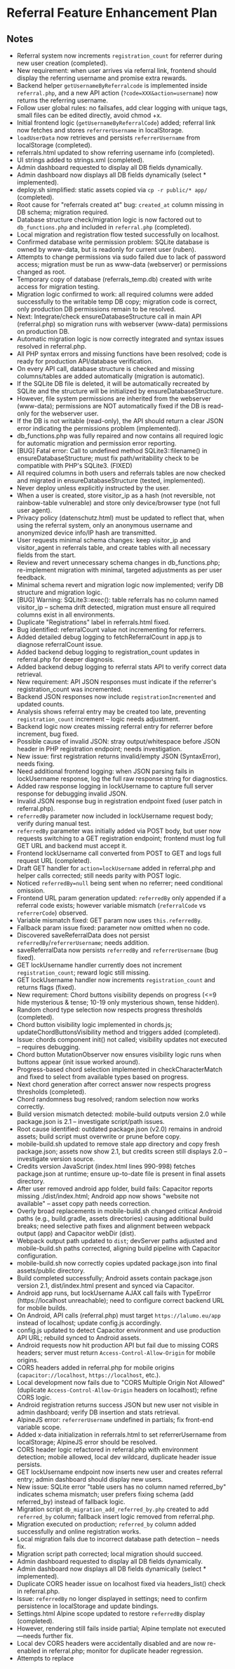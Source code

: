 # Referral Feature Enhancement Plan

## Notes
- Referral system now increments `registration_count` for referrer during new user creation (completed).
- New requirement: when user arrives via referral link, frontend should display the referring username and promise extra rewards.
- Backend helper `getUsernameByReferralcode` is implemented inside `referral.php`, and a new API action (`?code=XXX&action=username`) now returns the referring username.
- Follow user global rules: no failsafes, add clear logging with unique tags, small files can be edited directly, avoid chmod +x.
- Initial frontend logic (`getUsernameByReferralCode`) added; referral link now fetches and stores `referrerUsername` in localStorage.
- `loadUserData` now retrieves and persists `referrerUsername` from localStorage (completed).
- referrals.html updated to show referring username info (completed).
- UI strings added to strings.xml (completed).
- Admin dashboard requested to display all DB fields dynamically.
- Admin dashboard now displays all DB fields dynamically (select * implemented).
- deploy.sh simplified: static assets copied via `cp -r public/* app/` (completed).
- Root cause for "referrals created at" bug: `created_at` column missing in DB schema; migration required.
- Database structure check/migration logic is now factored out to `db_functions.php` and included in `referral.php` (completed).
- Local migration and registration flow tested successfully on localhost.
- Confirmed database write permission problem: SQLite database is owned by www-data, but is readonly for current user (ruben).
- Attempts to change permissions via sudo failed due to lack of password access; migration must be run as www-data (webserver) or permissions changed as root.
- Temporary copy of database (referrals_temp.db) created with write access for migration testing.
- Migration logic confirmed to work: all required columns were added successfully to the writable temp DB copy; migration code is correct, only production DB permissions remain to be resolved.
- Next: Integrate/check ensureDatabaseStructure call in main API (referral.php) so migration runs with webserver (www-data) permissions on production DB.
- Automatic migration logic is now correctly integrated and syntax issues resolved in referral.php.
- All PHP syntax errors and missing functions have been resolved; code is ready for production API/database verification.
- On every API call, database structure is checked and missing columns/tables are added automatically (migration is automatic).
- If the SQLite DB file is deleted, it will be automatically recreated by SQLite and the structure will be initialized by ensureDatabaseStructure.
- However, file system permissions are inherited from the webserver (www-data); permissions are NOT automatically fixed if the DB is read-only for the webserver user.
- If the DB is not writable (read-only), the API should return a clear JSON error indicating the permissions problem (implemented).
- db_functions.php was fully repaired and now contains all required logic for automatic migration and permission error reporting.
- [BUG] Fatal error: Call to undefined method SQLite3::filename() in ensureDatabaseStructure; must fix path/writability check to be compatible with PHP's SQLite3. (FIXED)
- All required columns in both users and referrals tables are now checked and migrated in ensureDatabaseStructure (tested, implemented).
- Never deploy unless explicitly instructed by the user.
- When a user is created, store visitor_ip as a hash (not reversible, not rainbow-table vulnerable) and store only device/browser type (not full user agent).
- Privacy policy (datenschutz.html) must be updated to reflect that, when using the referral system, only an anonymous username and anonymized device info/IP hash are transmitted.
- User requests minimal schema changes: keep visitor_ip and visitor_agent in referrals table, and create tables with all necessary fields from the start.
- Review and revert unnecessary schema changes in db_functions.php; re-implement migration with minimal, targeted adjustments as per user feedback.
- Minimal schema revert and migration logic now implemented; verify DB structure and migration logic.
- [BUG] Warning: SQLite3::exec(): table referrals has no column named visitor_ip – schema drift detected, migration must ensure all required columns exist in all environments.
- Duplicate "Registrations" label in referrals.html fixed.
- Bug identified: referralCount value not incrementing for referrers.
- Added detailed debug logging to fetchReferralCount in app.js to diagnose referralCount issue.
- Added backend debug logging to registration_count updates in referral.php for deeper diagnosis.
- Added backend debug logging to referral stats API to verify correct data retrieval.
- New requirement: API JSON responses must indicate if the referrer's registration_count was incremented.
- Backend JSON responses now include `registrationIncremented` and updated counts.
- Analysis shows referral entry may be created too late, preventing `registration_count` increment – logic needs adjustment.
- Backend logic now creates missing referral entry for referrer before increment, bug fixed.
- Possible cause of invalid JSON: stray output/whitespace before JSON header in PHP registration endpoint; needs investigation.
- New issue: first registration returns invalid/empty JSON (SyntaxError), needs fixing.
- Need additional frontend logging: when JSON parsing fails in lockUsername response, log the full raw response string for diagnostics.
- Added raw response logging in lockUsername to capture full server response for debugging invalid JSON.
- Invalid JSON response bug in registration endpoint fixed (user patch in referral.php).
- `referredBy` parameter now included in lockUsername request body; verify during manual test.
- `referredBy` parameter was initially added via POST body, but user now requests switching to a GET registration endpoint; frontend must log full GET URL and backend must accept it.
- Frontend lockUsername call converted from POST to GET and logs full request URL (completed).
- Draft GET handler for `action=lockUsername` added in referral.php and helper calls corrected; still needs parity with POST logic.
- Noticed `referredBy=null` being sent when no referrer; need conditional omission.
- Frontend URL param generation updated: `referredBy` only appended if a referral code exists; however variable mismatch (`referralCode` vs `referrerCode`) observed.
- Variable mismatch fixed: GET param now uses `this.referredBy`.
- Fallback param issue fixed: parameter now omitted when no code.
- Discovered saveReferralData does not persist `referredBy`/`referrerUsername`; needs addition.
- saveReferralData now persists `referredBy` and `referrerUsername` (bug fixed).
- GET lockUsername handler currently does not increment `registration_count`; reward logic still missing.
- GET lockUsername handler now increments `registration_count` and returns flags (fixed).
- New requirement: Chord buttons visibility depends on progress (<=9 hide mysterious & tense; 10-19 only mysterious shown, tense hidden).
- Random chord type selection now respects progress thresholds (completed).
- Chord button visibility logic implemented in chords.js; updateChordButtonsVisibility method and triggers added (completed).
- Issue: chords component init() not called; visibility updates not executed – requires debugging.
- Chord button MutationObserver now ensures visibility logic runs when buttons appear (init issue worked around).
- Progress-based chord selection implemented in checkCharacterMatch and fixed to select from available types based on progress.
- Next chord generation after correct answer now respects progress thresholds (completed).
- Chord randomness bug resolved; random selection now works correctly.
- Build version mismatch detected: mobile-build outputs version 2.0 while package.json is 2.1 – investigate script/path issues.
- Root cause identified: outdated package.json (v2.0) remains in android assets; build script must overwrite or prune before copy.
- mobile-build.sh updated to remove stale app directory and copy fresh package.json; assets now show 2.1, but credits screen still displays 2.0 – investigate version source.
- Credits version JavaScript (index.html lines 990-998) fetches package.json at runtime; ensure up-to-date file is present in final assets directory.
- After user removed android app folder, build fails: Capacitor reports missing ./dist/index.html; Android app now shows "website not available" – asset copy path needs correction.
- Overly broad replacements in mobile-build.sh changed critical Android paths (e.g., build.gradle, assets directories) causing additional build breaks; need selective path fixes and alignment between webpack output (app) and Capacitor webDir (dist).
- Webpack output path updated to `dist`; devServer paths adjusted and mobile-build.sh paths corrected, aligning build pipeline with Capacitor configuration.
- mobile-build.sh now correctly copies updated package.json into final assets/public directory.
- Build completed successfully; Android assets contain package.json version 2.1, dist/index.html present and synced via Capacitor.
- Android app runs, but lockUsername AJAX call fails with TypeError (https://localhost unreachable); need to configure correct backend URL for mobile builds.
- On Android, API calls (referral.php) must target `https://lalumo.eu/app` instead of localhost; update config.js accordingly.
- config.js updated to detect Capacitor environment and use production API URL; rebuild synced to Android assets.
- Android requests now hit production API but fail due to missing CORS headers; server must return `Access-Control-Allow-Origin` for mobile origins.
- CORS headers added in referral.php for mobile origins (`capacitor://localhost`, `https://localhost`, etc.).
- Local development now fails due to "CORS Multiple Origin Not Allowed" (duplicate `Access-Control-Allow-Origin` headers on localhost); refine CORS logic.
- Android registration returns success JSON but new user not visible in admin dashboard; verify DB insertion and stats retrieval.
- AlpineJS error: `referrerUsername` undefined in partials; fix front-end variable scope.
- Added x-data initialization in referrals.html to set referrerUsername from localStorage; AlpineJS error should be resolved.
- CORS header logic refactored in referral.php with environment detection; mobile allowed, local dev wildcard, duplicate header issue persists.
- GET lockUsername endpoint now inserts new user and creates referral entry; admin dashboard should display new users.
- New issue: SQLite error "table users has no column named referred_by" indicates schema mismatch; user prefers fixing schema (add referred_by) instead of fallback logic.
- Migration script `db_migration_add_referred_by.php` created to add `referred_by` column; fallback insert logic removed from referral.php.
- Migration executed on production; `referred_by` column added successfully and online registration works.
- Local migration fails due to incorrect database path detection – needs fix.
- Migration script path corrected; local migration should succeed.
- Admin dashboard requested to display all DB fields dynamically.
- Admin dashboard now displays all DB fields dynamically (select * implemented).
- Duplicate CORS header issue on localhost fixed via headers_list() check in referral.php.
- Issue: `referredBy` no longer displayed in settings; need to confirm persistence in localStorage and update bindings.
- Settings.html Alpine scope updated to restore `referredBy` display (completed).
- However, rendering still fails inside partial; Alpine template not executed—needs further fix.
- Local dev CORS headers were accidentally disabled and are now re-enabled in referral.php; monitor for duplicate header regression.
- Attempts to replace <template> with <div x-show> still leave raw HTML; Alpine not initializing for partials – likely issue with partial loading/webpack processing.
- Discovered utility src/utils/html-include.js responsible for loading partials; it calls Alpine.initTree after injection yet settings.html still not parsed—investigate path handling and timing.
- Debug session shows localStorage contains referral data but `window.app.referredBy` remains null when settings.html is rendered; indicates loadUserData or initialization timing issue requiring fix.
- Debug diagnostics section and robust `x-show` bindings added to settings.html to trace referral variables and Alpine initialization.
- Fixed localStorage key mismatch; loadUserData now falls back to `lalumo-referral` and stores both keys, populating `referredBy` and `referrerUsername` correctly.
- Added registration_success, username_exists, registration_error strings to English and German XMLs.
- Fallback registration messages in app.js changed to English; need corresponding `registration_success`, `username_exists`, `registration_error` keys in strings-en.xml and strings-de.xml.
- Need to display `referrerUsername` in settings.html (similar to referrals.html); currently only `referredBy` shown.
- Settings.html now displays `referrerUsername` alongside referral code (implemented).
- Added dedicated `reset_2_5_ChordTypes_Progress` and wired into `resetAllProgress`; import path fixed and build compiles.
- New requirement: limit consecutive random chord type repeats (<=9 allow max two repeats, >=10 disallow repeats).
- Chord repetition constraint logic now enforced at every selection in playCurrent2_5Chord; bug with pre-set currentChordType is fixed.
- For progress ≤9 allow max two consecutive identical chord types
- From progress 10–19 show mysterious button but hide tense.
- At progress ≥20 show all chord type buttons.
- Adjust random chord generation in chords.js to select only from available types based on progress.
- Debug chords component initialization (init not called); ensure updateChordButtonsVisibility is invoked.
- Fix randomness bug in next chord selection after correct answer (always minor).
- Restrict next chord selection after correct answer in checkCharacterMatch to respect progress thresholds.
- Fix mobile build version mismatch (package.json vs build output).
  - Identify root cause: stale package.json in android assets.
  - Update mobile-build.sh to delete old package.json or use rsync --delete to ensure fresh copy.
  - Investigate credits screen version display still showing 2.0; ensure version info comes from updated package.json.
  - Ensure updated package.json is copied into final assets/public directory during build.
  - Rebuild and verify credits screen now shows version 2.1.
- Investigate missing dist/index.html after clean build; ensure web assets directory generated correctly.
- Update mobile-build.sh (or Capacitor config) to copy/dist sync full web assets so Android app loads.
- Rebuild and verify Android app opens website successfully.
- Revert unintended mobile-build.sh path replacements (restore valid android/app paths).
- Decide canonical web assets directory (dist or app) and update webpack output path or Capacitor webDir accordingly.
- Make npm run build output index.html into chosen webDir.
- Copy updated package.json into that directory and Android assets.
- Rebuild and verify credits version and Android app load.
- New bug: Chord is not remembered when play button is pressed again; a new random chord is generated each time, but it should remain the same until the user answers correctly.
- Chord persistence bug fixed: playCurrent2_5Chord now only generates a new chord if none is set; pressing play repeats the current chord until the correct answer.
- New technical issue: Chord repeat counter (consecutiveRepeats) is never incremented because the repeat-detection logic is only triggered when a new chord is generated, not when the same chord is repeated; this may affect repetition constraints.
- User clarified: consecutiveRepeats must be incremented after a correct answer (not reset), so that the next random selection cannot repeat the same chord type. It should NOT be incremented on incorrect answers.
- Repeat counter logic for chords is now correct: consecutiveRepeats is reset on new chord generation and incremented only after correct answer (not on replay or incorrect answers).
- Additional fix: consecutiveRepeats is now also reset in playChordByType when a new chord is played, ensuring no stale repeat counts persist across chord changes.
- Additional note: consecutiveRepeats is now also reset in playChordByType when a new chord is played, ensuring no stale repeat counts persist across chord changes.
- New: Chord persistence and repetition logic for 2_5 chord recognition component clarified and finalized:
  - currentChordType persists until correct answer; play repeats same chord until solved
  - currentChordType/previousChordType used for state
  - After correct answer, currentChordType=null to trigger new chord on next play
  - For progress ≤9: max two identical types in a row; ≥10: no repeats
  - consecutiveRepeats reset on new chord, incremented only if new random chord matches previous
  - No increment on replay; initialize consecutiveRepeats=0, previousChordType=null
  - Add [REPETITION] debug logs for all relevant steps
  - Main logic in playCurrent2_5Chord and checkCharacterMatch; no fallbacks allowed
- New: For 1_1 "Match the Sounds" activity, max 3 consecutive identical (high or low) areas are allowed, enforced equally at all progress levels (no progress-based variation).
- Analysis: The previous "attempts" logic in pitches.js (lines 847-856) only prevented repeating the exact same puzzle, but did not enforce a strict limit on consecutive high/low areas. This approach did not fulfill the requirement of max 3x high or low in a row.
- New plan: Implement robust consecutive area (high/low) limit by tracking `consecutiveSameRangeCount` and `previousToneRange` in 1_1; force a switch if 3 in a row is reached. Add detailed [1_1_RANDOM] debug logs.
- New: For 1_1, randomization must enforce BOTH: (a) max 3 consecutive same areas (high/low), and (b) never repeat the exact same tone as the previous. Update logic and prompt accordingly.
- Clarification: The filter for avoiding repeated tones applies only within the selected tone area (high/low), not between the two areas. There are always multiple tones per area, so the filter is meaningful there.
- BUG: "referrals created at" field is no longer set correctly; fixed.
- [x] Implement robust double constraint for 1_1 tone randomization:
  - Track `consecutiveSameRangeCount`, `previousToneRange`, and `previousExactTone` in the relevant component
  - Enforce max 3x same area in a row, all progress levels
  - Never repeat the exact same tone as the previous within the selected area
  - Add [1_1_RANDOM] debug logs for all steps
- [x] Investigate and fix: "referrals created at" not set correctly

## Task List
- [x] Increase `registration_count` after successful referred registration (backend done).
- [x] Implement `getUsernameByReferralcode` in `referral.php` returning username for given code with proper logging.
- [x] Add API route/parameter to call the new function securely (e.g., GET `?code=XXX&action=username`).
- [x] Add `getUsernameByReferralCode` function in `app.js` to retrieve referring username.
- [x] Update `public/partials/referrals.html` (and related JS) to fetch and show referring username when `ref` parameter is present.
- [x] Ensure `saveReferralData` persists `referrerUsername` field consistently.
- [x] Update `loadUserData` and startup flow to fetch and store `referrerUsername` when present.
- [x] Add sortable column functionality to admin table in admin.php.
- [x] Add delete user button with backend handling in admin.php.
- [x] Fix duplicate "Registrations" label in referrals.html.
- [x] Investigate and fix referralCount not incrementing (backend and frontend).
- [x] Extend referral.php JSON responses with flag showing if registration_count was incremented.
- [x] Adjust frontend handling to process new registrationIncremented flag.
- [x] Add new UI strings to default `strings.xml` for label and reward message.
- [x] Ensure referral entry is created before counting registration (backend logic).
- [x] Fix invalid JSON response on first user registration.
  - [x] Investigate source of invalid JSON (check for whitespace or accidental output before header/echo).
  - [x] Add raw response logging in app.js (lockUsername) when JSON parse fails.
- [x] Fix missing `referrerUsername` (send `referredBy` in lockUsername request body).
- [x] Convert lockUsername request to GET with full URL logging (frontend).
- [x] Replace undefined helpers (`generateUniqueReferralCode`, `generatePassword`) with existing `generateReferralCode`, `generateRandomPassword` or add wrappers.
- [x] Fix sending `referredBy=null` when no referrer (only include param if value present).
- [x] Remove fallback `referredBy=none`; omit parameter when absent.
- [x] Finalize GET `action=lockUsername` handling in referral.php (align with POST logic).
- [x] Ensure same referral increment logic and JSON response as POST path.
- [x] Verify and unify variable name for referral code in lockUsername (`referralCode` vs `referrerCode`).
- [x] Persist `referredBy` and `referrerUsername` in saveReferralData and ensure load flow consistency.
- [x] Implement chord type visibility logic in 2_5_chord_characters.js according to progress thresholds.
  - [x] Hide mysterious and tense buttons when progress ≤ 9.
  - [x] From progress 10–19 show mysterious button but hide tense.
  - [x] At progress ≥20 show all chord type buttons.
- [x] Adjust random chord generation in chords.js to select only from available types based on progress.
- [x] Debug chords component initialization (init not called); ensure updateChordButtonsVisibility is invoked.
- [x] Fix randomness bug in next chord selection after correct answer (always minor).
- [x] Restrict next chord selection after correct answer in checkCharacterMatch to respect progress thresholds.
- [x] Fix mobile build version mismatch (package.json vs build output).
  - [x] Identify root cause: stale package.json in android assets.
  - [x] Update mobile-build.sh to delete old package.json or use rsync --delete to ensure fresh copy.
  - [x] Investigate credits screen version display still showing 2.0; ensure version info comes from updated package.json.
  - [x] Ensure updated package.json is copied into final assets/public directory during build.
  - [x] Rebuild and verify credits screen now shows version 2.1.
- [x] Investigate missing dist/index.html after clean build; ensure web assets directory generated correctly.
- [x] Update mobile-build.sh (or Capacitor config) to copy/dist sync full web assets so Android app loads.
- [x] Rebuild and verify Android app opens website successfully.
- [x] Revert unintended mobile-build.sh path replacements (restore valid android/app paths).
- [x] Decide canonical web assets directory (dist or app) and update webpack output path or Capacitor webDir accordingly.
- [x] Make npm run build output index.html into chosen webDir.
- [x] Copy updated package.json into that directory and Android assets.
- [x] Rebuild and verify credits version and Android app load.
- [x] Fix mobile lockUsername fetch error by pointing API to correct backend URL.
  - [x] Update config.js to use `https://lalumo.eu/app` when running in Capacitor/Android.
  - [x] Rebuild Android app and verify lockUsername succeeds.
  - [x] Resolve CORS error for API requests from Android
    - [x] Add appropriate `Access-Control-Allow-Origin` header in referral.php or server configuration to allow `capacitor://localhost` and `https://localhost`
    - [x] Rebuild and test lockUsername on device without CORS failure.
- [x] Add appropriate `Access-Control-Allow-Origin` header in referral.php or server configuration to allow `capacitor://localhost` and `https://localhost`
- [x] Rebuild and test lockUsername on device without CORS failure.
- [x] Fix duplicate CORS header issue on localhost (ensure only one `Access-Control-Allow-Origin` header is sent).
- [x] Resolve AlpineJS `referrerUsername` undefined error in referrals.html/app.js.
- [x] Execute migration script on production database to add `referred_by` column.
- [x] Fix database path detection in migration script for local development.
- [x] Update admin dashboard table to include all database columns dynamically (select *).
- [x] Simplify deploy.sh static asset copy (use `cp -r public/*`)
- [x] Deploy schema update
- [x] Verify registration & admin dashboard post-deploy
- [x] Investigate and restore `referredBy` persistence in localStorage and display in settings.html.
- [x] Display `referrerUsername` in settings.html partial (show referring username)
- [x] Ensure 2_5 chords progress resets in resetAllProgress
  - [x] Add `reset_2_5_ChordTypes_Progress` and integrate into resetAllProgress
  - [x] Fix import path for `reset_2_5_ChordTypes_Progress` (webpack module not found)
- [x] Implement chord repetition constraint
  - [x] For progress ≤ 9 allow max two consecutive identical chord types
  - [x] For progress ≥10 disallow consecutive identical chord types
  - [x] Fix bug: constraint is now enforced at every selection, not just when currentChordType is unset
- [x] Fix bug: Chord must persist until correct answer; pressing play should not generate a new chord
- [x] Fix: Ensure consecutiveRepeats is reset on new chord generation and only incremented after correct answer (not on replay or incorrect answers)
- [x] Implement robust consecutive area randomization for 1_1 high/low:
  - Track `consecutiveSameRangeCount` and `previousToneRange` in the relevant component
  - Enforce max 3x same area in a row, all progress levels
  - Prevent repeating the exact same tone as the previous
  - Add [1_1_RANDOM] debug logs for all steps
- [x] Investigate and fix: "referrals created at" not set correctly
- [x] Ensure both `referred_by` (users), `password` (users), and `created_at` (referrals) columns are present when initializing a new database
- [x] Create and run migration to add `created_at` column to `referrals` table and update existing rows
- [x] Fix database write permissions and re-run combined migration script
- [x] Ensure referral.php returns a JSON error if the DB is not writable (permission issue)
- [x] Review and revert unnecessary schema changes in db_functions.php
- [x] Re-implement migration logic with minimal code changes (keep visitor_ip, visitor_agent, and only add missing fields)
- [x] Store visitor_ip as a secure hash and only device/browser type in referrals table on user creation
- [x] Update datenschutz.html to clarify new data handling for referral system
- [x] Error handling for DB structure check is now implemented: GET requests to referral.php return a JSON error if DB is not writable/valid, as required.
- [x] Fix fatal error: replace $db->filename() usage in ensureDatabaseStructure with portable solution
- [x] Ensure all required columns (visitor_ip, visitor_agent, created_at, etc.) exist in all referrals tables on all environments; trigger migration if needed.
- [x] Minimal schema revert and migration logic now implemented; verify DB structure and migration logic.
- [x] Migration logic now ensures visitor_ip and visitor_agent columns are present and added if missing (fixed, tested in ensureDatabaseStructure).
- [x] Check and migrate all required columns in referrals table (referrer_id, etc.) in ensureDatabaseStructure.
- [x] Ensure all new/required fields in BOTH users and referrals tables (e.g., referrer_id, visitor_ip, visitor_agent, created_at, etc.) are checked and migrated in ensureDatabaseStructure, not just users table.
- [x] Migration logic now ensures password column is present and added if missing (fixed, tested in ensureDatabaseStructure).
- [x] Fix admin dashboard: referral details shown as 'Array', not formatted
- [x] Fix referral details popup formatting in admin dashboard
- [x] Verify admin dashboard referral details formatting and test registration
- [ ] Replace share button icon with typical three-dots share icon and add translation ("Teilen")

## Current Goal
- [ ] Replace share button with three-dots icon and translation